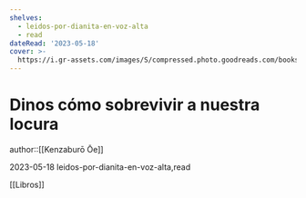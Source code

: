 ```yaml
---
shelves:
  - leidos-por-dianita-en-voz-alta
  - read
dateRead: '2023-05-18'
cover: >-
  https://i.gr-assets.com/images/S/compressed.photo.goodreads.com/books/1684017437l/350960._SY475_.jpg
---
```

# Dinos cómo sobrevivir a nuestra locura

author::[[Kenzaburō Ōe]]

2023-05-18
leidos-por-dianita-en-voz-alta,read

[[Libros]]